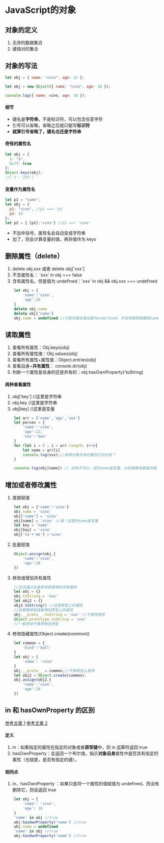# JavaScript的对象
## 对象的定义

1. 无序的数据集合
2. 键值对的集合

## 对象的写法

```javascript
let obj = { name: "vino", age: 12 };

let obj = new Object({ name: "vino", age: 18 });

console.log({ name: vino, age: 18 });
```

#### 细节

- 键名是**字符串**，不是标识符，可以包含任意字符
- 引号可以省略，省略之后就只能写**标识符**
- **就算引号省略了，键名也还是字符串**

#### 奇怪的属性名

```JavaScript
let obj = {
  1: "a",
  0xff: true
};
Object.keys(obj);
//['1','255']
```

#### 变量作为属性名

```JavaScript
let p1 = "name";
let obj = {
  p1: "vino", //p1 ==> 'p1'
  p2: 12
};
let p2 = { [p1]:'vino'} //p1 ==> 'name'

```
- 不加中括号，属性名会自动变成字符串
- 加了，则会计算变量的值，再将值作为 keys

## 删除属性（delete）

1. delete obj.xxx 或者 delete obj['xxx']
2. 不含属性名： 'xxx' in obj === false
3. 含有属性名，但是值为 undefined：'xxx' in obj && obj.xxx === undefined

```JavaScript
    let obj = {
        'name':'vino',
        'age':20
    }
    delete obj.name
    delete obj['name']
    obj.name = undefined //只是将属性值设置为undefined，并没有删除掉属性name
```

## 读取属性

1. 查看所有属性：Obj.keys(obj)
2. 查看所有属性值：Obj.values(obj)
3. 查看所有属性+属性值：Object.entries(obj)
4. 查看自身+**共有属性**： console.dir(obj)
5. 判断一个属性是自身的还是共有的：obj.hasOwnProperty('toString)

#### 两种查看属性

1. obj['key'] //这里是字符串
2. obj.key //这里是字符串
3. obj[key] //这里是变量

```JavaScript
    let arr = ['name','age','sex']
    let person = {
        'name':'vino',
        'age':12,
        'sex':'man'
    }
    for (let i = 0 ; i < arr.length; i++){
        let name = arr[i]
        console.log(xxx);//使得对象所有的属性打印出来？
    }

    console.log(obj[name]) // 这样才可以，因为name是变量，分别取数组里面的值
```

## 增加或者修改属性

1. 直接赋值

```JavaScript
    let obj = {'name':'vino'}
    obj.name = 'vino'
    obj['name'] = 'vino'
    obj[name] = 'vino' //错！这里的name是变量
    let key = 'name'
    obj[key] = 'vino'
    obj['na'+'me'] ='vino'
```

2. 批量赋值

```JavaScript
    Object.assign(obj,{
        'name':'vino',
        'age':18
    })
```

3. 修改或增加共有属性

```JavaScript
    //无法通过自身修改或者增加共有属性
    let obj = {}
    obj.toString = 'xxx'
    let obj2 = {}
    obj2.toString() //还是原型上的属性
    //如果要修改或者增加原型上的属性
    obj.__proto__.toString = 'xxx' //不推荐使用
    Object.prototype.toString = 'xxx'
    //一般来说不推荐修改原型
```

4. 修改隐藏属性(Object.create(common))

```JavaSCript
    let common = {
        'kind':'ball'
    }
    let obj = {
        'name': 'vino'
    }
    obj.__proto__ = common;//不推荐这么使用
    let obj2 = Object.create(common);
    obj.assign(obj2,{
        'name':'vino',
        'age':10
    })
```
## in 和 hasOwnProperty 的区别

[参考文章 1](https://developer.mozilla.org/zh-CN/docs/Web/JavaScript/Reference/Global_Objects/Object/hasOwnProperty)
[参考文章 2](https://developer.mozilla.org/zh-CN/docs/Web/JavaScript/Reference/Operators/in)

#### 定义

1. in：如果指定的属性在指定的对象或者**原型链**中，则 in 运算符返回 true
2. hasOwnProperty：会返回一个布尔值，指示**对象自身**属性中是否具有指定的属性（也就是，是否有指定的键）。

#### 相同点

1. in、hasOwnProperty ：如果只是将一个属性的值赋值为 undefined，而没有删除它，则会返回 true

```JavaScript
    let obj = {
        'name': 'vino',
        'age': 18
    }
    'name' in obj //true
    obj.hasOwnProperty('name') //true
    obj.name = undefined
    'name' in obj //true
    obj.hasOwnProperty('name') //true
```
